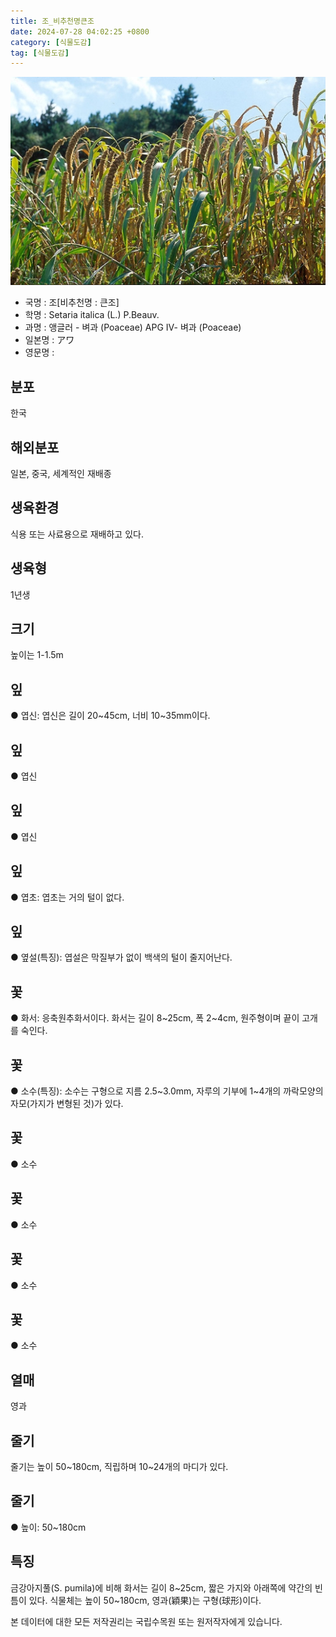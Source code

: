 ```yaml
---
title: 조_비추천명큰조
date: 2024-07-28 04:02:25 +0800
category: [식물도감]
tag: [식물도감]
---
```




![조[비추천명 : 큰조]](/assets/img/fileUpload/plants/basic/Gramineae/Setaria/14727/14727_1_th2.jpg)
- 국명 : 조[비추천명 : 큰조]
- 학명 : Setaria italica (L.) P.Beauv.
- 과명 : 앵글러 - 벼과 (Poaceae) APG Ⅳ- 벼과 (Poaceae)
- 일본명 : アワ
- 영문명 : 


## 분포
한국
## 해외분포
일본, 중국, 세계적인 재배종
## 생육환경
식용 또는 사료용으로 재배하고 있다.
## 생육형
1년생
## 크기
높이는 1-1.5m
## 잎
● 엽신: 엽신은 길이 20~45cm, 너비 10~35mm이다.
## 잎
● 엽신
## 잎
● 엽신
## 잎
● 엽초: 엽초는 거의 털이 없다.
## 잎
● 옆설(특징): 엽설은 막질부가 없이 백색의 털이 줄지어난다.
## 꽃
● 화서: 응축원추화서이다. 화서는 길이 8~25cm, 폭 2~4cm, 원주형이며 끝이 고개를 숙인다.
## 꽃
● 소수(특징): 소수는 구형으로 지름 2.5~3.0mm, 자루의 기부에 1~4개의 까락모양의 자모(가지가 변형된 것)가 있다.
## 꽃
● 소수
## 꽃
● 소수
## 꽃
● 소수
## 꽃
● 소수
## 열매
영과
## 줄기
줄기는 높이 50~180cm, 직립하며 10~24개의 마디가 있다.
## 줄기
● 높이: 50~180cm
## 특징
금강아지풀(S. pumila)에 비해 화서는 길이 8~25cm, 짧은 가지와 아래쪽에 약간의 빈틈이 있다. 식물체는 높이 50~180cm, 영과(穎果)는 구형(球形)이다.






본 데이터에 대한 모든 저작권리는 국립수목원 또는 원저작자에게 있습니다.
